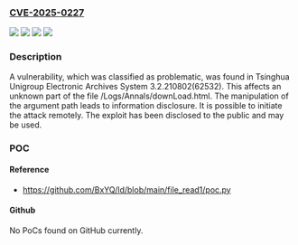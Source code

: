 ### [CVE-2025-0227](https://cve.mitre.org/cgi-bin/cvename.cgi?name=CVE-2025-0227)
![](https://img.shields.io/static/v1?label=Product&message=Electronic%20Archives%20System&color=blue)
![](https://img.shields.io/static/v1?label=Version&message=%3D%203.2.210802(62532)%20&color=brighgreen)
![](https://img.shields.io/static/v1?label=Vulnerability&message=Improper%20Access%20Controls&color=brighgreen)
![](https://img.shields.io/static/v1?label=Vulnerability&message=Information%20Disclosure&color=brighgreen)

### Description

A vulnerability, which was classified as problematic, was found in Tsinghua Unigroup Electronic Archives System 3.2.210802(62532). This affects an unknown part of the file /Logs/Annals/downLoad.html. The manipulation of the argument path leads to information disclosure. It is possible to initiate the attack remotely. The exploit has been disclosed to the public and may be used.

### POC

#### Reference
- https://github.com/BxYQ/ld/blob/main/file_read1/poc.py

#### Github
No PoCs found on GitHub currently.


